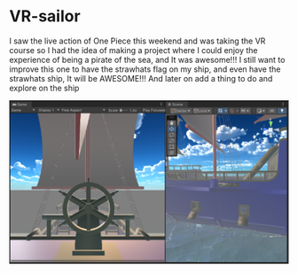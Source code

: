 # VR-sailor
I saw the live action of One Piece this weekend and was taking the VR course so I had the idea of making a project where I could enjoy the experience of being a pirate of the sea, and It was awesome!!!
I still want to improve this one to have the strawhats flag on my ship, and even have the strawhats ship, It will be AWESOME!!!
And later on add a thing to do and explore on the ship

![Screenshot 1](./Screenshots/1.png)
